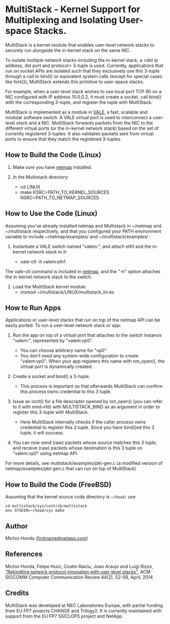 # MultiStack - Kernel Support for Multiplexing and Isolating User-space Stacks.

MultiStack is a kernel module that enables user-level network stacks to securely run alongside the in-kernel stack on the same NIC.

To isolate multiple network stacks including the in-kernel stack, a <dst ip address, dst port and protocol> 3-tuple is used. Currently, applications that run on socket APIs are isolated such that they exclusively use this 3-tuple through a call to bind() or equivalent system calls (except for special cases like fork()); MultiStack extends this primitive to user-space stacks.

For example, when a user-level stack wishes to use local port TCP 80 on a NIC configured with IP address 10.0.0.2, it must create a socket, call bind() with the corresponding 3-tuple, and register the tuple with MultiStack.

MultiStack is implemented as a module in [VALE](http://info.iet.unipi.it/~luigi/netmap/), a fast, scalable and modular software switch. A VALE virtual port is used to interconnect a user-level stack and a NIC. MultiStack forwards packets from the NIC to the different virtual ports (or the in-kernel network stack) based on the set of currently registered 3-tuples. It also validates packets sent from virtual ports to ensure that they match the registered 3-tuples.

## How to Build the Code (Linux)

1. Make sure you have [netmap](http://info.iet.unipi.it/~luigi/netmap/) installed.

2. In the Multistack directory:
	- cd LINUX
	- make KSRC=PATH_TO_KERNEL_SOURCES NSRC=PATH_TO_NETMAP_SOURCES
	
	
## How to Use the Code (Linux)

Assuming you've already installed netmap and Multistack in ~/netmap and ~/multistack respectively, and that you configured your PATH environment variable to include ~/netmap/examples/ and ~/multistack/examples/ : 

1. Instantiate a VALE switch named "valem:", and attach eth1 and the in-kernel network stack to it:

	- vale-ctl -h valem:eth1

The vale-ctl command is included in [netmap](http://info.iet.unipi.it/~luigi/netmap/), and the "-h" option attaches the in-kernel network stack to the switch.
	
2. Load the MultiStack kernel module
	- insmod ~/multistack/LINUX/multistack_lin.ko
	
## How to Run Apps

Applications or user-level stacks that run on top of the netmap API can be easily ported. To run a user-level network stack or app:

1. Run the app on top of a virtual port that attaches to the switch instance "valem:", represented by "valem:vp0".
	- You can choose arbitrary name for "vp0"
	- You don't need any system-wide configuration to create "valem:vp0". When your app registers this name with nm_open(), the virtual port is dynamically created.

2. Create a socket and bind() a 3-tuple.
	- This process is important so that afterwards MultiStack can confirm this process owns credential to this 3 tuple.

3. Issue an ioctl() for a file descripter opened by nm_open() (you can refer to it with nmd->fd) with MULTISTACK_BIND as an argument in order to register this 3-tuple with MultiStack.
	- Here MultiStack internally checks if the caller process owns credential to register this 3 tuple. Since you have bind()ed this 3 tuple, it will success.
	
4. You can now send (raw) packets whose source matches this 3 tuple, and receive (raw) packets whose destination is this 3 tuple on "valem:vp0" using netmap API.

For more details, see multistack/examples/pkt-gen.c (a modified version of netmap/examples/pkt-gen.c that can run on top of MultiStack)
	
## How to Build the Code (FreeBSD)

Assuming that the kernel source code directory is `~/head/` use
````
cd multistack/sys/contrib/multistack
env SYSDIR=~/head/sys make
````
## Author

Michio Honda (firstname@netapp.com)


## References

Michio Honda, Felipe Huici, Costin Raiciu, Joao Araujo and Luigi Rizzo, ["Rekindling network protocol innovation with user-level stacks"](http://www.sigcomm.org/sites/default/files/ccr/papers/2014/April/0000000-0000006.pdf), ACM SIGCOMM Computer Communication Review 44(2), 52-58, April, 2014


## Credits

MultiStack was developed at NEC Laboratories Europe, with partial funding from EU FP7 projects CHANGE and Trilogy2. It is currently maintained with support from the EU FP7 SSICLOPS project and NetApp.
